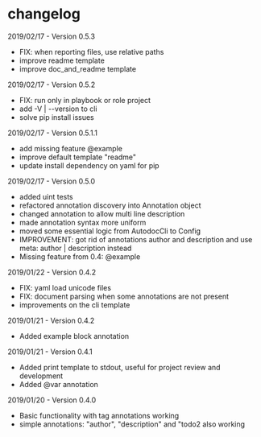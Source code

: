 # changelog

2019/02/17 - Version 0.5.3
  * FIX: when reporting files, use relative paths
  * improve readme template
  * improve doc_and_readme template

2019/02/17 - Version 0.5.2
  * FIX: run only in playbook or role project 
  * add -V | --version to cli
  * solve pip install issues

2019/02/17 - Version 0.5.1.1
  * add missing feature @example
  * improve default template "readme"
  * update install dependency on yaml for pip

2019/02/17 - Version 0.5.0
  * added uint tests
  * refactored annotation discovery into Annotation object
  * changed annotation to allow multi line description
  * made annotation syntax more uniform 
  * moved some essential logic from AutodocCli to Config
  * IMPROVEMENT: got rid of annotations author and description and use meta: author | description instead
  * Missing feature from 0.4: @example

2019/01/22 - Version 0.4.2
  * FIX: yaml load unicode files
  * FIX: document parsing when some annotations are not present 
  * improvements on the cli template
  
2019/01/21 - Version 0.4.2
  * Added example block annotation

2019/01/21 - Version 0.4.1
  * Added print template to stdout, useful for project review and development
  * Added @var annotation

2019/01/20 - Version 0.4.0
  * Basic functionality with tag annotations working
  * simple annotations: "author", "description" and "todo2 also working
